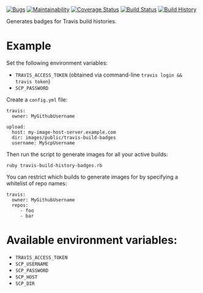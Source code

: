 [![Bugs](https://img.shields.io/github/issues/Arthaey/travis-build-history-badges/bug.svg)](https://github.com/Arthaey/travis-build-history-badges/issues?q=is:open+is:issue+label:bug)
[![Maintainability](https://api.codeclimate.com/v1/badges/f8759e9e312fb6d83d18/maintainability)](https://codeclimate.com/github/Arthaey/travis-build-history-badges/maintainability)
[![Coverage Status](https://coveralls.io/repos/github/Arthaey/travis-build-history-badges/badge.svg?branch=master)](https://coveralls.io/github/Arthaey/travis-build-history-badges?branch=master)
[![Build Status](https://travis-ci.org/Arthaey/travis-build-history-badges.svg?branch=master)](https://travis-ci.org/Arthaey/travis-build-history-badges)
[![Build History](http://www.arthaey.com/images/travis-build-badges/Arthaey-travis-build-history-badges.png)](https://travis-ci.org/Arthaey/travis-build-history-badges/builds)

Generates badges for Travis build histories.

# Example

Set the following environment variables:

- `TRAVIS_ACCESS_TOKEN`
  (obtained via command-line `travis login && travis token`)
- `SCP_PASSWORD`

Create a `config.yml` file:

```
travis:
  owner: MyGithubUsername

upload:
  host: my-image-host-server.example.com
  dir: images/public/travis-build-badges
  username: MyScpUsername
```

Then run the script to generate images for all your active builds:

```
ruby travis-build-history-badges.rb
```

You can restrict which builds to generate images for by specifying
a whitelist of repo names:

```
travis:
  owner: MyGithubUsername
  repos:
     - foo
     - bar
```

# Available environment variables:

- `TRAVIS_ACCESS_TOKEN`
- `SCP_USERNAME`
- `SCP_PASSWORD`
- `SCP_HOST`
- `SCP_DIR`
